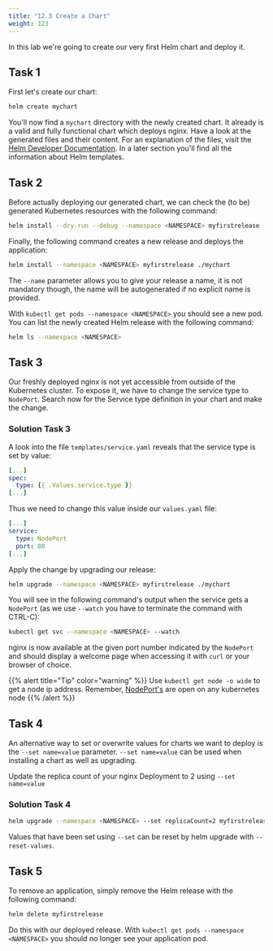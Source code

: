 ```yaml
---
title: "12.3 Create a Chart"
weight: 123
---
```


In this lab we're going to create our very first Helm chart and deploy it.


## Task 1

First let's create our chart:

```bash
helm create mychart
```

You'll now find a `mychart` directory with the newly created chart. It already is a valid and fully functional chart which deploys nginx. Have a look at the generated files and their content. For an explanation of the files, visit the [Helm Developer Documentation](https://docs.helm.sh/developing_charts/#the-chart-file-structure). In a later section you'll find all the information about Helm templates.


## Task 2

Before actually deploying our generated chart, we can check the (to be) generated Kubernetes resources with the following command:


```bash
helm install --dry-run --debug --namespace <NAMESPACE> myfirstrelease ./mychart
```

Finally, the following command creates a new release and deploys the application:

```bash
helm install --namespace <NAMESPACE> myfirstrelease ./mychart
```

The `--name` parameter allows you to give your release a name, it is not mandatory though, the name will be autogenerated if no explicit name is provided.

With `kubectl get pods --namespace <NAMESPACE>` you should see a new pod. You can list the newly created Helm release with the following command:

```bash
helm ls --namespace <NAMESPACE>
```


## Task 3

Our freshly deployed nginx is not yet accessible from outside of the Kubernetes cluster. To expose it, we have to change the service type to `NodePort`.
Search now for the Service type definition in your chart and make the change.


### Solution Task 3

A look into the file `templates/service.yaml` reveals that the service type is set by value:

```yaml
[...]
spec:
  type: {{ .Values.service.type }}
[...]
```

Thus we need to change this value inside our `values.yaml` file:

```yaml
[...]
service:
  type: NodePort
  port: 80
[...]
```

Apply the change by upgrading our release:


```bash
helm upgrade --namespace <NAMESPACE> myfirstrelease ./mychart
```

You will see in the following command's output when the service gets a `NodePort` (as we use `--watch` you have to terminate the command with CTRL-C):

```bash
kubectl get svc --namespace <NAMESPACE> --watch
```

nginx is now available at the given port number indicated by the `NodePort` and should display a welcome page when accessing it with `curl` or your browser of choice.


{{% alert title="Tip" color="warning" %}}
Use `kubectl get node -o wide` to get a node ip address. Remember, [NodePort's](https://kubernetes.io/docs/concepts/services-networking/service/#nodeport) are open on any kubernetes node
{{% /alert %}}


## Task 4

An alternative way to set or overwrite values for charts we want to deploy is the `--set name=value` parameter. `--set name=value` can be used when installing a chart as well as upgrading.

Update the replica count of your nginx Deployment to 2 using `--set name=value`


### Solution Task 4

```bash
helm upgrade --namespace <NAMESPACE> --set replicaCount=2 myfirstrelease ./mychart
```

Values that have been set using `--set` can be reset by helm upgrade with `--reset-values`.


## Task 5

To remove an application, simply remove the Helm release with the following command:

```bash
helm delete myfirstrelease
```

Do this with our deployed release. With `kubectl get pods --namespace <NAMESPACE>` you should no longer see your application pod.

